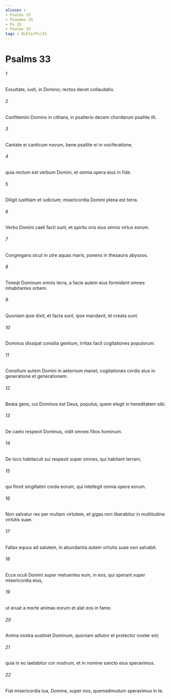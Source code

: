```yaml
---
aliases : 
- Psalms 33
- Psaumes 33
- Ps 33
- Psalms 33
tags : Bible/Ps/33
---
```


# Psalms 33

###### 1
Exsultate, iusti, in Domino; rectos decet collaudatio.
###### 2
Confitemini Domino in cithara, in psalterio decem chordarum psallite illi.
###### 3
Cantate ei canticum novum, bene psallite ei in vociferatione,
###### 4
quia rectum est verbum Domini, et omnia opera eius in fide.
###### 5
Diligit iustitiam et iudicium; misericordia Domini plena est terra.
###### 6
Verbo Domini caeli facti sunt, et spiritu oris eius omnis virtus eorum.
###### 7
Congregans sicut in utre aquas maris, ponens in thesauris abyssos.
###### 8
Timeat Dominum omnis terra, a facie autem eius formident omnes inhabitantes orbem.
###### 9
Quoniam ipse dixit, et facta sunt, ipse mandavit, et creata sunt.
###### 10
Dominus dissipat consilia gentium, irritas facit cogitationes populorum.
###### 11
Consilium autem Domini in aeternum manet, cogitationes cordis eius in generatione et generationem.
###### 12
Beata gens, cui Dominus est Deus, populus, quem elegit in hereditatem sibi.
###### 13
De caelo respexit Dominus, vidit omnes filios hominum.
###### 14
De loco habitaculi sui respexit super omnes, qui habitant terram,
###### 15
qui finxit singillatim corda eorum, qui intellegit omnia opera eorum.
###### 16
Non salvatur rex per multam virtutem, et gigas non liberabitur in multitudine virtutis suae.
###### 17
Fallax equus ad salutem, in abundantia autem virtutis suae non salvabit.
###### 18
Ecce oculi Domini super metuentes eum, in eos, qui sperant super misericordia eius,
###### 19
ut eruat a morte animas eorum et alat eos in fame.
###### 20
Anima nostra sustinet Dominum, quoniam adiutor et protector noster est;
###### 21
quia in eo laetabitur cor nostrum, et in nomine sancto eius speravimus.
###### 22
Fiat misericordia tua, Domine, super nos, quemadmodum speravimus in te.
